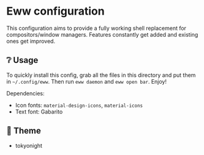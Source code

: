 # Eww configuration

This configuration aims to provide a fully working shell replacement for
compositors/window managers. Features constantly get added and existing ones
get improved.

## ❔ Usage

To quickly install this config, grab all the files in this directory and put
them in `~/.config/eww`. Then run `eww daemon` and `eww open bar`. Enjoy!

Dependencies:
- Icon fonts: `material-design-icons`, `material-icons`
- Text font: Gabarito

## 🎨 Theme
- tokyonight

